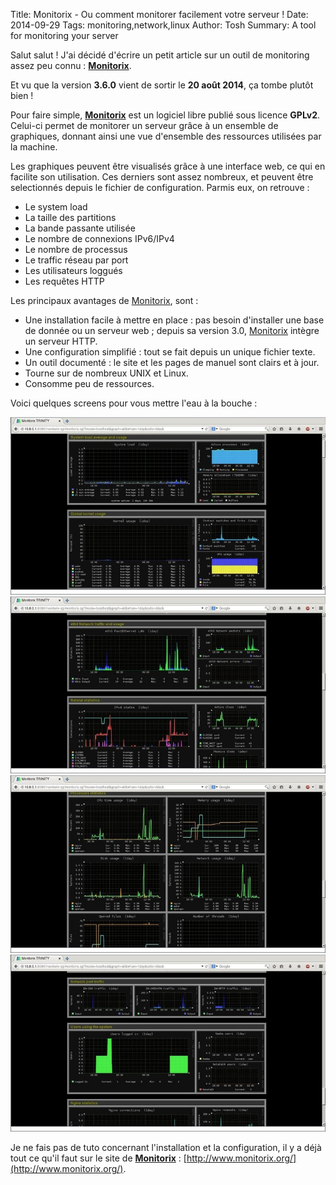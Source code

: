 Title: Monitorix - Ou comment monitorer facilement votre serveur !
Date: 2014-09-29
Tags: monitoring,network,linux
Author: Tosh
Summary: A tool for monitoring your server

Salut salut !
J'ai décidé d'écrire un petit article sur un outil de monitoring assez peu connu : **[Monitorix](http://www.monitorix.org/)**.

Et vu que la version **3.6.0** vient de sortir le **20 août 2014**, ça tombe plutôt bien !

Pour faire simple, **[Monitorix](http://www.monitorix.org/)** est un logiciel libre publié sous licence **GPLv2**.
Celui-ci permet de monitorer un serveur grâce à un ensemble de graphiques, donnant ainsi une vue d'ensemble des ressources utilisées par la machine.

Les graphiques peuvent être visualisés grâce à une interface web, ce qui en facilite son utilisation.
Ces derniers sont assez nombreux, et peuvent être selectionnés depuis le fichier de configuration. Parmis eux, on retrouve :

- Le system load
- La taille des partitions
- La bande passante utilisée
- Le nombre de connexions IPv6/IPv4
- Le nombre de processus
- Le traffic réseau par port
- Les utilisateurs loggués
- Les requêtes HTTP

Les principaux avantages de [Monitorix](http://www.monitorix.org/), sont :

- Une installation facile à mettre en place : pas besoin d'installer une base de donnée ou un serveur web ; depuis sa version 3.0, [Monitorix](http://www.monitorix.org/) intègre un serveur HTTP.
- Une configuration simplifié : tout se fait depuis un unique fichier texte.
- Un outil documenté : le site et les pages de manuel sont clairs et à jour.
- Tourne sur de nombreux UNIX et Linux.
- Consomme peu de ressources.

Voici quelques screens pour vous mettre l'eau à la bouche :

![screen 1](images/monitorix_1.jpg)
![screen 2](images/monitorix_2.jpg)
![screen 3](images/monitorix_3.jpg)
![screen 4](images/monitorix_4.jpg)

Je ne fais pas de tuto concernant l'installation et la configuration, il y a déjà tout ce qu'il faut sur le site de **[Monitorix](http://www.monitorix.org/)** : [http://www.monitorix.org/](http://www.monitorix.org/).